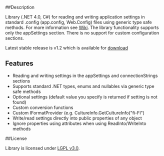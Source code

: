 ##Description

Library (.NET 4.0, C#) for reading and writing application settings in standard .config (app.config, Web.Config) files using generic type safe methods. For more information see [Wiki](https://github.com/tparvi/appsettings/wiki). The library functionality supports only the appSettings section. There is no support for custom configuration sections.

Latest stable release is v1.2 which is available for [download](https://github.com/downloads/tparvi/appsettings/AppSettings_v1.2.zip)

## Features

+ Reading and writing settings in the appSettings and connectionStrings sections
+ Supports standard .NET types, enums and nullables via generic type safe methods
+ Optional settings (default value you specify is returned if setting is not found)
+ Custom conversion functions
+ Custom IFormatProvider (e.g. CultureInfo.GetCultureInfo("fi-FI")
+ Write/read settings directly into public properties of any object
+ Ignore properties using attributes when using ReadInto/WriteInto methods

##License

Library is licensed under [LGPL v3.0](http://www.gnu.org/licenses/lgpl-3.0-standalone.html). 
